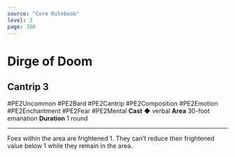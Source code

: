 ```yaml
---
source: "Core Rulebook"
level: 3
page: 386
---
```


# Dirge of Doom
## Cantrip 3
#PE2Uncommon #PE2Bard #PE2Cantrip #PE2Composition #PE2Emotion #PE2Enchantment #PE2Fear #PE2Mental 
**Cast** ◆ verbal
**Area** 30-foot emanation
**Duration** 1 round

-----
Foes within the area are frightened 1. They can’t reduce their frightened value below 1 while they remain in the area.